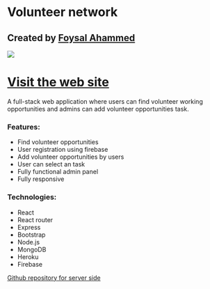 # Volunteer network
## Created by [Foysal Ahammed](https://github.com/FAsami) 
![](https://i.ibb.co/gJ1RVWG/screenshoot.jpg)



# [Visit the web site](https://volunteer-network-fasami.web.app/)

A full-stack web  application  where users can find volunteer working opportunities and admins can add volunteer opportunities task. 

### Features: 
- Find volunteer opportunities 
- User registration using firebase
- Add volunteer opportunities by users
- User can select an task
- Fully functional admin panel 
- Fully responsive

### Technologies:
- React
- React router
- Express 
- Bootstrap
- Node.js
- MongoDB
- Heroku
- Firebase

[Github repository for server side ](https://github.com/FAsami/volunteer-network-server)